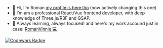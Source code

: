 - 👋 Hi, I’m Roman [my profile is here tho](https://roman1510.github.io/) (now actively changing this one)
- 👀 I’m am a professional React/Vue frontend developer, with deep knowledge of Three.js/R3F and GSAP.
- 🌱 Always learning, always focused! 
  and here's my work accound just in case:  [RomanVinnie 💻](https://github.com/RomanVinnie)

[![Codewars Badge](https://www.codewars.com/users/RomanVinnick/badges/large)](https://www.codewars.com/users/RomanVinnick)

<!---
:)
--->
